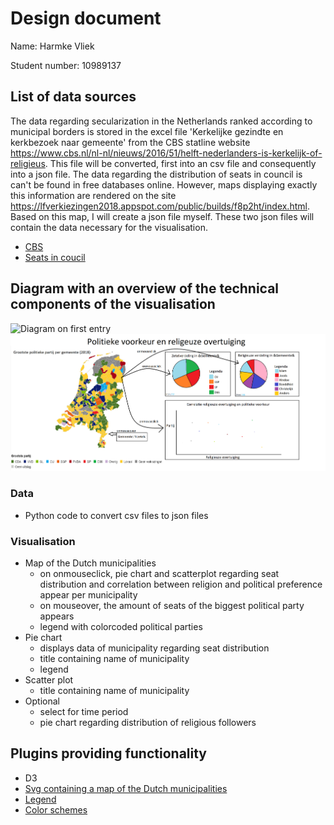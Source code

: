 # Design document 
Name: Harmke Vliek

Student number: 10989137

## List of data sources
The data regarding secularization in the Netherlands ranked according to municipal borders is stored in the excel file 'Kerkelijke gezindte en kerkbezoek naar gemeente' from the CBS statline website https://www.cbs.nl/nl-nl/nieuws/2016/51/helft-nederlanders-is-kerkelijk-of-religieus. This file will be converted, first into an csv file and consequently into a json file.
The data regarding the distribution of seats in council is can't be found in free databases online. However, maps displaying exactly this information are rendered on the site https://lfverkiezingen2018.appspot.com/public/builds/f8p2ht/index.html. Based on this map, I will create a json file myself. These two json files will contain the data necessary for the visualisation.

* [CBS](https://www.cbs.nl/nl-nl/nieuws/2016/51/helft-nederlanders-is-kerkelijk-of-religieus)
* [Seats in coucil](https://lfverkiezingen2018.appspot.com/public/builds/f8p2ht/index.html)

## Diagram with an overview of the technical components of the visualisation
![Diagram on first entry](/doc/design_voorbeeld-0.png)
![Diagram on interaction](/doc/design_voorbeeld.png)

### Data
* Python code to convert csv files to json files

### Visualisation
* Map of the Dutch municipalities
  - on onmouseclick, pie chart and scatterplot regarding seat distribution and correlation between religion and political preference         appear per municipality
  - on mouseover, the amount of seats of the biggest political party appears
  - legend with colorcoded political parties
* Pie chart
  - displays data of municipality regarding seat distribution
  - title containing name of municipality
  - legend 
* Scatter plot
  - title containing name of municipality
 * Optional
    - select for time period
    - pie chart regarding distribution of religious followers
 
## Plugins providing functionality
* D3
* [Svg containing a map of the Dutch municipalities](https://code.highcharts.com/mapdata/countries/nl/nl-all-all.svg)
* [Legend](https://github.com/susielu/d3-legend)
* [Color schemes](https://github.com/d3/d3-scale-chromatic)   


